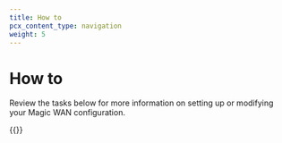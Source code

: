 ```yaml
---
title: How to
pcx_content_type: navigation
weight: 5
---
```


# How to

Review the tasks below for more information on setting up or modifying your Magic WAN configuration.

{{<directory-listing>}}
